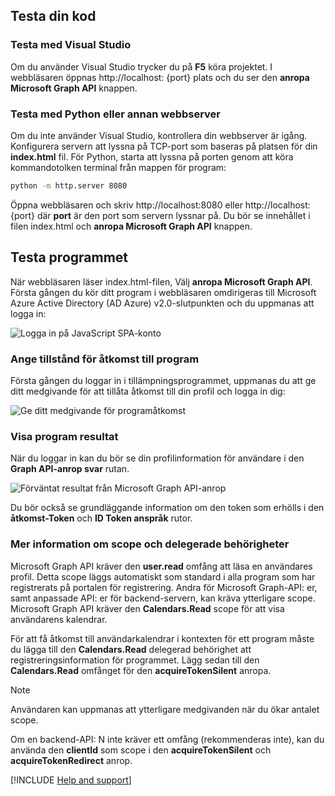 ## <a name="test-your-code"></a>Testa din kod

### <a name="test-with-visual-studio"></a>Testa med Visual Studio
Om du använder Visual Studio trycker du på **F5** köra projektet. I webbläsaren öppnas http://<span></span>localhost: {port} plats och du ser den **anropa Microsoft Graph API** knappen.

<p/><!-- --> 

### <a name="test-with-python-or-other-web-server"></a>Testa med Python eller annan webbserver
Om du inte använder Visual Studio, kontrollera din webbserver är igång. Konfigurera servern att lyssna på TCP-port som baseras på platsen för din **index.html** fil. För Python, starta att lyssna på porten genom att köra kommandotolken terminal från mappen för program:
 
```bash
python -m http.server 8080
```
Öppna webbläsaren och skriv http://<span></span>localhost:8080 eller http://<span></span>localhost: {port} där **port** är den port som servern lyssnar på. Du bör se innehållet i filen index.html och **anropa Microsoft Graph API** knappen.

## <a name="test-your-application"></a>Testa programmet

När webbläsaren läser index.html-filen, Välj **anropa Microsoft Graph API**. Första gången du kör ditt program i webbläsaren omdirigeras till Microsoft Azure Active Directory (AD Azure) v2.0-slutpunkten och du uppmanas att logga in:
 
![Logga in på JavaScript SPA-konto](media/active-directory-develop-guidedsetup-javascriptspa-test/javascriptspascreenshot1.png)


### <a name="provide-consent-for-application-access"></a>Ange tillstånd för åtkomst till program

Första gången du loggar in i tillämpningsprogrammet, uppmanas du att ge ditt medgivande för att tillåta åtkomst till din profil och logga in dig:

![Ge ditt medgivande för programåtkomst](media/active-directory-develop-guidedsetup-javascriptspa-test/javascriptspaconsent.png)

### <a name="view-application-results"></a>Visa program resultat
När du loggar in kan du bör se din profilinformation för användare i den **Graph API-anrop svar** rutan.
 
![Förväntat resultat från Microsoft Graph API-anrop](media/active-directory-develop-guidedsetup-javascriptspa-test/javascriptsparesults.png)

Du bör också se grundläggande information om den token som erhölls i den **åtkomst-Token** och **ID Token anspråk** rutor.

<!--start-collapse-->
### <a name="more-information-about-scopes-and-delegated-permissions"></a>Mer information om scope och delegerade behörigheter

Microsoft Graph API kräver den **user.read** omfång att läsa en användares profil. Detta scope läggs automatiskt som standard i alla program som har registrerats på portalen för registrering. Andra för Microsoft Graph-API: er, samt anpassade API: er för backend-servern, kan kräva ytterligare scope. Microsoft Graph API kräver den **Calendars.Read** scope för att visa användarens kalendrar.

För att få åtkomst till användarkalendrar i kontexten för ett program måste du lägga till den **Calendars.Read** delegerad behörighet att registreringsinformation för programmet. Lägg sedan till den **Calendars.Read** omfånget för den **acquireTokenSilent** anropa. 

>[!NOTE]
>Användaren kan uppmanas att ytterligare medgivanden när du ökar antalet scope.

Om en backend-API: N inte kräver ett omfång (rekommenderas inte), kan du använda den **clientId** som scope i den **acquireTokenSilent** och **acquireTokenRedirect** anrop.

<!--end-collapse-->

[!INCLUDE [Help and support](./active-directory-develop-help-support-include.md)]

